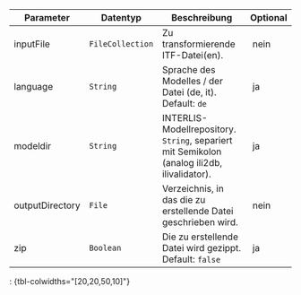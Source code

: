Parameter | Datentyp | Beschreibung | Optional
----------|----------|-------------|-------------
inputFile | `FileCollection` | Zu transformierende ITF-Datei(en). | nein
language | `String` | Sprache des Modelles / der Datei (de, it). Default: `de` | ja
modeldir | `String` | INTERLIS-Modellrepository. `String`, separiert mit Semikolon (analog ili2db, ilivalidator). | ja
outputDirectory | `File` | Verzeichnis, in das die zu erstellende Datei geschrieben wird. | nein
zip | `Boolean` | Die zu erstellende Datei wird gezippt. Default: `false` | ja
: {tbl-colwidths="[20,20,50,10]"}
